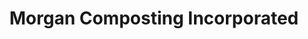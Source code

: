---
title: "Morgan Composting Incorporated"
url: /sears/morgan-composting-incorporated/
shop: greengrocer
---